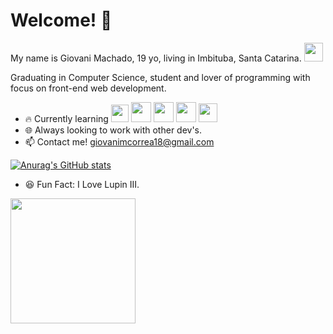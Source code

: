 # Welcome! 👋
My name is Giovani Machado, 19 yo, living in Imbituba, Santa Catarina. <img src="https://cdn-0.emojis.wiki/emoji-pics/facebook/brazil-facebook.png" width="30px"/>

Graduating in Computer Science, student and lover of programming with focus on front-end web development. 

-   🔥   Currently learning
<img src ="https://cdn.icon-icons.com/icons2/2108/PNG/512/javascript_icon_130900.png" width="28px"/>  <img src ="https://cdn.icon-icons.com/icons2/844/PNG/512/HTML5_icon-icons.com_67090.png" width="32px"/>  <img src ="https://igortuag.com/assets/img/css-118-569410.png" width="32px"/>  <img src ="https://camo.githubusercontent.com/abd19bd0c5030c8d874ed7073f1815d777004451d5967c447386840b80624569/68747470733a2f2f63646e2e61757468302e636f6d2f626c6f672f72656163742d6a732f72656163742e706e67" width="32px"/>  <img src ="https://cdn.icon-icons.com/icons2/2415/PNG/512/nodejs_plain_logo_icon_146409.png" width="30px"/>
-   🌐  Always looking to work with other dev's.
- 📫 Contact me!  giovanimcorrea18@gmail.com



[![Anurag's GitHub stats](https://github-readme-stats.vercel.app/api?username=elesiann)](https://github.com/anuraghazra/github-readme-stats)

- 😆 Fun Fact: I Love Lupin III.
<img src ="https://64.media.tumblr.com/c4ef94149d9899f67f3f88cc7da24e3c/5583a2a22b6cba95-65/s400x600/18a67ccd9c9068668a44209cb479c8aea61d3cc3.gifv" width="200px"/>
